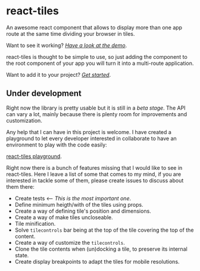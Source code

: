 # react-tiles

An awesome react component that allows to display more than one app route at the same time dividing your browser in tiles.

Want to see it working? *[Have a look at the demo](https://react-tiles.firebaseapp.com)*.

react-tiles is thought to be simple to use, so just adding the component to the root component of your app you will turn it into a multi-route application.

Want to add it to your project? *[Get started](https://react-tiles.firebaseapp.com)*.

## Under development
Right now the library is pretty usable but it is still in a *beta stage*. The API can vary a lot, mainly because there is plenty room for improvements and customization.

Any help that I can have in this project is welcome. I have created a playground to let every developer interested in collaborate to have an environment to play with the code easily:

[react-tiles playground](https://github.com/arqex/react-tiles-playground).

Right now there is a bunch of features missing that I would like to see in react-tiles. Here I leave a list of some that comes to my mind, if you are interested in tackle some of them, please create issues to discuss about them there:

* Create tests <-- *This is the most important one*.
* Define minimum heigth/with of the tiles using props.
* Create a way of defining tile's position and dimensions.
* Create a way of make tiles uncloseable.
* Tile minification.
* Solve `tilecontrols` bar being at the top of the tile covering the top of the content.
* Create a way of customize the `tilecontrols`.
* Clone the tile contents when (un)docking a tile, to preserve its internal state.
* Create display breakpoints to adapt the tiles for mobile resolutions.
